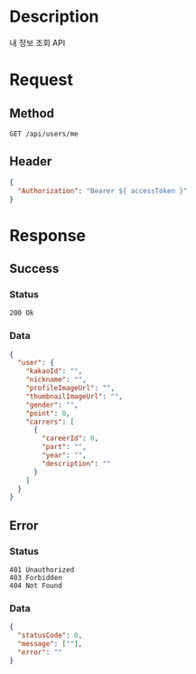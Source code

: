 # Description

내 정보 조회 API

# Request

## Method

```
GET /api/users/me
```

## Header

```json
{
  "Authorization": "Bearer ${ accessToken }"
}
```

# Response

## Success

### Status

```
200 Ok
```

### Data

```json
{
  "user": {
    "kakaoId": "",
    "nickname": "",
    "profileImageUrl": "",
    "thumbnailImageUrl": "",
    "gender": "",
    "point": 0,
    "carrers": [
      {
        "careerId": 0,
        "part": "",
        "year": "",
        "description": ""
      }
    ]
  }
}
```

## Error

### Status

```
401 Unauthorized
403 Forbidden
404 Not Found
```

### Data

```json
{
  "statusCode": 0,
  "message": [""],
  "error": ""
}
```
